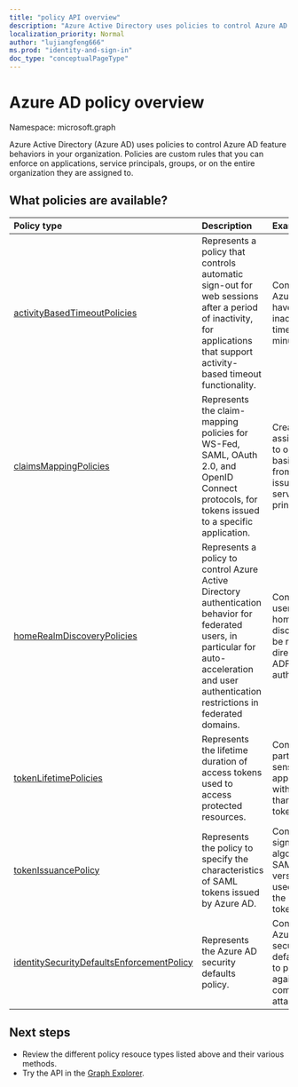 ```yaml
---
title: "policy API overview"
description: "Azure Active Directory uses policies to control Azure AD feature behaviors in your organization."
localization_priority: Normal
author: "lujiangfeng666"
ms.prod: "identity-and-sign-in"
doc_type: "conceptualPageType"
---
```


# Azure AD policy overview

Namespace: microsoft.graph



Azure Active Directory (Azure AD) uses policies to control Azure AD feature behaviors in your organization. Policies are custom rules that you can enforce on applications, service principals, groups, or on the entire organization they are assigned to.

## What policies are available?

| Policy type       | Description | Examples |
|:-------------|:------------|:------------|
|[activityBasedTimeoutPolicies](activityBasedTimeoutPolicy.md)| Represents a policy that controls automatic sign-out for web sessions after a period of inactivity, for applications that support activity-based timeout functionality.| Configure the Azure portal to have an inactivity timeout of 15 minutes. |
|[claimsMappingPolicies](claimsMappingPolicy.md)| Represents the claim-mapping policies for WS-Fed, SAML, OAuth 2.0, and OpenID Connect protocols, for tokens issued to a specific application. | Create and assign a policy to omit the basic claims from tokens issued to a service principal. |
|[homeRealmDiscoveryPolicies](homeRealmDiscoveryPolicy.md)| Represents a policy to control Azure Active Directory authentication behavior for federated users, in particular for auto-acceleration and user authentication restrictions in federated domains.| Configure all users to skip home realm discovery and be routed directly to ADFS for authentication. |
|[tokenLifetimePolicies](tokenlifetimepolicy.md)|Represents the lifetime duration of access tokens used to access protected resources.| Configure a particularly sensitive application with a shorter than default token lifetime.|
|[tokenIssuancePolicy](tokenIssuancePolicy.md)|Represents the policy to specify the characteristics of SAML tokens issued by Azure AD.| Configure the signing algorithm or SAML token version to be used to issue the SAML token.
|[identitySecurityDefaultsEnforcementPolicy](identitysecuritydefaultsenforcementpolicy.md)|Represents the Azure AD security defaults policy.| Configure the Azure AD security defaults policy to protect against common attacks.

## Next steps

* Review the different policy resouce types listed above and their various methods.
* Try the API in the [Graph Explorer](https://developer.microsoft.com/graph/graph-explorer).

